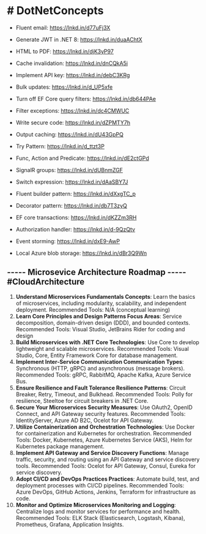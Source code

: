 # # DotNetConcepts

- Fluent email: https://lnkd.in/d77uFj3X

- Generate JWT in .NET 8: https://lnkd.in/duaAChtX

- HTML to PDF: https://lnkd.in/djK3yP97

- Cache invalidation: https://lnkd.in/dnCQkA5i

- Implement API key: https://lnkd.in/debC3KRg

- Bulk updates: https://lnkd.in/d_UP5xfe

- Turn off EF Core query filters: https://lnkd.in/db644PAe

- Filter exceptions: https://lnkd.in/dc4CMWUC

- Write secure code: https://lnkd.in/dZPMTY7h

- Output caching: https://lnkd.in/dU43GpPQ

- Try Pattern: https://lnkd.in/d_ttzt3P

- Func, Action and Predicate: https://lnkd.in/dE2ctGPd

- SignalR groups: https://lnkd.in/dUBnmZGF

- Switch expression: https://lnkd.in/dAaSBY7J

- Fluent builder pattern: https://lnkd.in/dXxgTC_p

- Decorator pattern: https://lnkd.in/db7T3zyQ

- EF core transactions: https://lnkd.in/dKZZm3RH

- Authorization handler: https://lnkd.in/d-9QzQtv

- Event storming: https://lnkd.in/dxE9-AwP

- Local Azure blob storage: https://lnkd.in/dBr3Q9Wn

## ----- Microsevice Architecture Roadmap ----- #CloudArchitecture

1. **Understand Microservices Fundamentals
   Concepts**:
   Learn the basics of microservices, including modularity, scalability, and
   independent deployment.
   Recommended Tools: N/A (conceptual learning)
2. **Learn Core Principles and Design Patterns
   Focus Areas**:
   Service decomposition, domain-driven design (DDD), and bounded
   contexts.
   Recommended Tools: Visual Studio, JetBrains Rider for coding and design
3. **Build Microservices with .NET Core
   Technologies**:
   Use Core to develop lightweight and scalable microservices.
   Recommended Tools: Visual Studio, Core, Entity Framework Core for database
   management.
4. **Implement Inter-Service Communication
   Communication Types**:
   Synchronous (HTTP, gRPC) and asynchronous (message
   brokers).
   Recommended Tools: gRPC, RabbitMQ, Apache Kafka, Azure Service Bus.
5. **Ensure Resilience and Fault Tolerance
   Resilience Patterns**:
   Circuit Breaker, Retry, Timeout, and Bulkhead.
   Recommended Tools: Polly for resilience, Steeltoe for circuit breakers in .NET Core.
6. **Secure Your Microservices
   Security Measures**:
   Use OAuth2, OpenID Connect, and API Gateway security features.
   Recommended Tools: IdentityServer, Azure AD B2C, Ocelot for API Gateway.
7. **Utilize Containerization and Orchestration
   Technologies**:
   Use Docker for containerization and Kubernetes for orchestration.
   Recommended Tools: Docker, Kubernetes, Azure Kubernetes Service (AKS), Helm for
   Kubernetes package management.
8. **Implement API Gateway and Service Discovery
   Functions**:
   Manage traffic, security, and routing using an API Gateway and service
   discovery tools.
   Recommended Tools: Ocelot for API Gateway, Consul, Eureka for service discovery.
9. **Adopt CI/CD and DevOps Practices
   Practices**:
   Automate build, test, and deployment processes with CI/CD pipelines.
   Recommended Tools: Azure DevOps, GitHub Actions, Jenkins, Terraform for
   infrastructure as code.
10. **Monitor and Optimize Microservices
    Monitoring and Logging**:
    Centralize logs and monitor services for performance and
    health.
    Recommended Tools: ELK Stack (Elasticsearch, Logstash, Kibana), Prometheus, Grafana,
    Application Insights.
